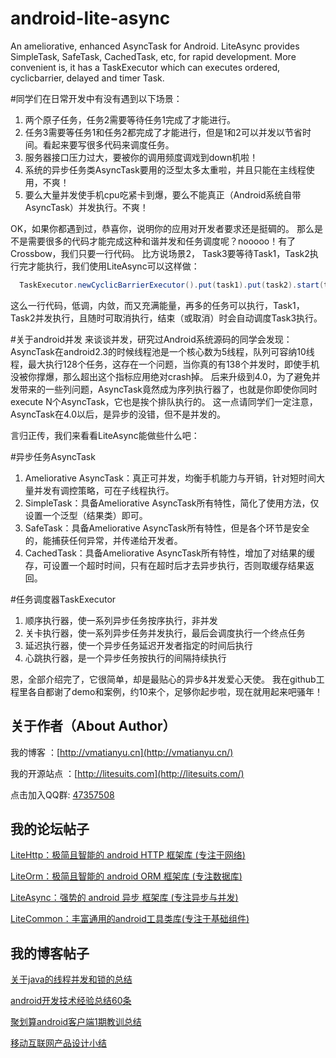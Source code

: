 android-lite-async
==================

An ameliorative, enhanced AsyncTask for Android. LiteAsync provides SimpleTask, SafeTask, CachedTask, etc, for rapid development. More convenient is, it has a TaskExecutor which can executes ordered, cyclicbarrier, delayed and timer Task.

#同学们在日常开发中有没有遇到以下场景：
1. 两个原子任务，任务2需要等待任务1完成了才能进行。
2. 任务3需要等任务1和任务2都完成了才能进行，但是1和2可以并发以节省时间。看起来要写很多代码来调度任务。
3. 服务器接口压力过大，要被你的调用频度调戏到down机啦！
4. 系统的异步任务类AsyncTask要用的泛型太多太重啦，并且只能在主线程使用，不爽！
5. 要么大量并发使手机cpu吃紧卡到爆，要么不能真正（Android系统自带AsyncTask）并发执行。不爽！

OK，如果你都遇到过，恭喜你，说明你的应用对开发者要求还是挺碉的。
那么是不是需要很多的代码才能完成这种和谐并发和任务调度呢？nooooo！有了Crossbow，我们只要一行代码。
比方说场景2， Task3要等待Task1，Task2执行完才能执行，我们使用LiteAsync可以这样做：

```java
  TaskExecutor.newCyclicBarrierExecutor().put(task1).put(task2).start(task3);
```

这么一行代码，低调，内敛，而又充满能量，再多的任务可以执行，Task1，Task2并发执行，且随时可取消执行，结束（或取消）时会自动调度Task3执行。

#关于android并发
来谈谈并发，研究过Android系统源码的同学会发现：AsyncTask在android2.3的时候线程池是一个核心数为5线程，队列可容纳10线程，最大执行128个任务，这存在一个问题，当你真的有138个并发时，即使手机没被你撑爆，那么超出这个指标应用绝对crash掉。
后来升级到4.0，为了避免并发带来的一些列问题，AsyncTask竟然成为序列执行器了，也就是你即使你同时execute N个AsyncTask，它也是挨个排队执行的。
这一点请同学们一定注意，AsyncTask在4.0以后，是异步的没错，但不是并发的。

言归正传，我们来看看LiteAsync能做些什么吧：

#异步任务AsyncTask
1. Ameliorative AsyncTask：真正可并发，均衡手机能力与开销，针对短时间大量并发有调控策略，可在子线程执行。
2. SimpleTask：具备Ameliorative AsyncTask所有特性，简化了使用方法，仅设置一个泛型（结果类）即可。
3. SafeTask：具备Ameliorative AsyncTask所有特性，但是各个环节是安全的，能捕获任何异常，并传递给开发者。
4. CachedTask：具备Ameliorative AsyncTask所有特性，增加了对结果的缓存，可设置一个超时时间，只有在超时后才去异步执行，否则取缓存结果返回。
        
#任务调度器TaskExecutor
1. 顺序执行器，使一系列异步任务按序执行，非并发
2. 关卡执行器，使一系列异步任务并发执行，最后会调度执行一个终点任务
3. 延迟执行器，使一个异步任务延迟开发者指定的时间后执行
4. 心跳执行器，是一个异步任务按执行的间隔持续执行

恩，全部介绍完了，它很简单，却是最贴心的异步&并发爱心天使。
我在github工程里各自都谢了demo和案例，约10来个，足够你起步啦，现在就用起来吧骚年！


关于作者（About Author）
-----
我的博客 ：[http://vmatianyu.cn](http://vmatianyu.cn/)

我的开源站点 ：[http://litesuits.com](http://litesuits.com/)

点击加入QQ群: [47357508](http://jq.qq.com/?_wv=1027&k=Z7l0Av)

我的论坛帖子
-----
[LiteHttp：极简且智能的 android HTTP 框架库 (专注于网络)](http://www.eoeandroid.com/thread-326584-1-1.html)

[LiteOrm：极简且智能的 android ORM 框架库 (专注数据库)](http://www.eoeandroid.com/thread-538203-1-1.html)

[LiteAsync：强势的 android 异步 框架库 (专注异步与并发)](http://www.eoeandroid.com/thread-538212-1-1.html)

[LiteCommon：丰富通用的android工具类库(专注于基础组件)](http://www.eoeandroid.com/thread-538212-1-1.html)

我的博客帖子
-----
[关于java的线程并发和锁的总结](http://www.vmatianyu.cn/summary-of-the-java-thread-concurrency-and-locking.html)

[android开发技术经验总结60条](http://www.vmatianyu.cn/summarization-of-technical-experience.html)

[聚划算android客户端1期教训总结](http://www.vmatianyu.cn/poly-effective-client-1-issues-lessons.html)

[移动互联网产品设计小结](http://www.vmatianyu.cn/summary-of-mobile-internet-product-design.html)
